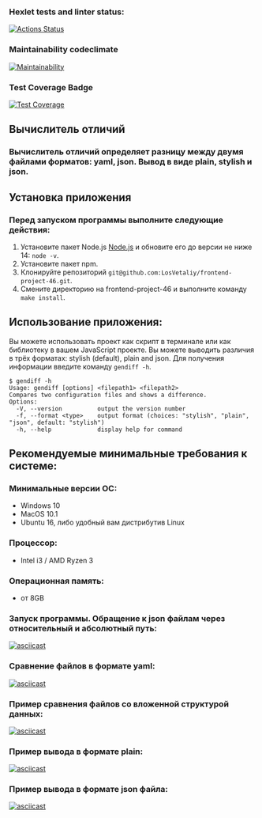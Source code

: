 ### Hexlet tests and linter status:
[![Actions Status](https://github.com/LosVetaliy/frontend-project-46/workflows/hexlet-check/badge.svg)](https://github.com/LosVetaliy/frontend-project-46/actions)
### Maintainability codeclimate
[![Maintainability](https://api.codeclimate.com/v1/badges/069dd49af2c2d1d5dec1/maintainability)](https://codeclimate.com/github/LosVetaliy/frontend-project-46/maintainability)
### Test Coverage Badge
[![Test Coverage](https://api.codeclimate.com/v1/badges/069dd49af2c2d1d5dec1/test_coverage)](https://codeclimate.com/github/LosVetaliy/frontend-project-46/test_coverage)

## Вычислитель отличий

### Вычислитель отличий определяет разницу между двумя файлами форматов: yaml, json. Вывод в виде plain, stylish и json.

## Установка приложения
### Перед запуском программы выполните следующие действия:
1. Установите пакет Node.js [Node.js](https://nodejs.org/en/) и обновите его до версии не ниже 14: ```node -v```.
2. Установите пакет npm.
3. Клонируйте репозиторий ```git@github.com:LosVetaliy/frontend-project-46.git```.
4. Смените директорию на frontend-project-46 и выполните команду ```make install```.

## Использование приложения:
Вы можете использовать проект как скрипт в терминале или как библиотеку в вашем JavaScript проекте. Вы можете выводить различия в трёх форматах: stylish (default), plain and json. Для получения информации введите команду ```gendiff -h```.
```shell
$ gendiff -h
Usage: gendiff [options] <filepath1> <filepath2>
Compares two configuration files and shows a difference.
Options:
  -V, --version          output the version number
  -f, --format <type>    output format (choices: "stylish", "plain", "json", default: "stylish")
  -h, --help             display help for command
```

## Рекомендуемые минимальные требования к системе:
### Минимальные версии ОС:
* Windows 10
* MacOS 10.1
* Ubuntu 16, либо удобный вам дистрибутив Linux
### Процессор: 
* Intel i3 / AMD Ryzen 3
### Операционная память: 
* от 8GB

### Запуск программы. Обращение к json файлам через относительный и абсолютный путь:
[![asciicast](https://asciinema.org/a/y0HtJF38PV9jDWCl5mzUQtO03.svg)](https://asciinema.org/a/y0HtJF38PV9jDWCl5mzUQtO03)
### Сравнение файлов в формате yaml:
[![asciicast](https://asciinema.org/a/YsFuwOsXGE5vo7zJYmx1rA4eo.svg)](https://asciinema.org/a/YsFuwOsXGE5vo7zJYmx1rA4eo)
### Пример сравнения файлов со вложенной структурой данных:
[![asciicast](https://asciinema.org/a/pHfBwhhnCE2rFVrC8JiV81P8q.svg)](https://asciinema.org/a/pHfBwhhnCE2rFVrC8JiV81P8q)
### Пример вывода в формате plain:
[![asciicast](https://asciinema.org/a/hdaHEXD5NdvMQ5xJ0GBN8J2PN.svg)](https://asciinema.org/a/hdaHEXD5NdvMQ5xJ0GBN8J2PN)
### Пример вывода в формате json файла:
[![asciicast](https://asciinema.org/a/ESEooHWvsBgrUCSmrSA7WNZ7N.svg)](https://asciinema.org/a/ESEooHWvsBgrUCSmrSA7WNZ7N)